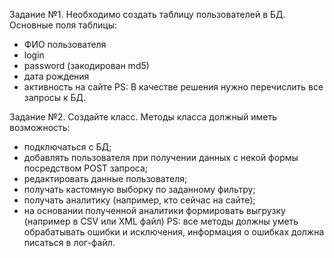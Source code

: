 Задание №1.
Необходимо создать таблицу пользователей в БД. Основные поля таблицы:
- ФИО пользователя
- login
- password (закодирован md5)
- дата рождения
- активность на сайте
PS: В качестве решения нужно перечислить все запросы к БД.

Задание №2.
Создайте класс. Методы класса должный иметь возможность:
- подключаться с БД;
- добавлять пользователя при получении данных с некой формы посредством POST запроса; 
- редактировать данные пользователя;
- получать кастомную выборку по заданному фильтру;
- получать аналитику (например, кто сейчас на сайте);
- на основании полученной аналитики формировать выгрузку (например в CSV или XML файл)
PS: все методы должны уметь обрабатывать ошибки и исключения, информация о ошибках должна писаться в лог-файл.